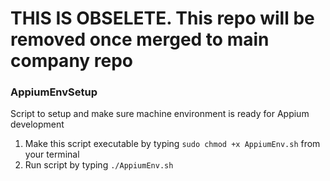 # THIS IS OBSELETE. This repo will be removed once merged to main company repo

### AppiumEnvSetup

Script to setup and make sure machine environment is ready for Appium development

1. Make this script executable by typing `sudo chmod +x AppiumEnv.sh` from your terminal
2. Run script by typing `./AppiumEnv.sh`